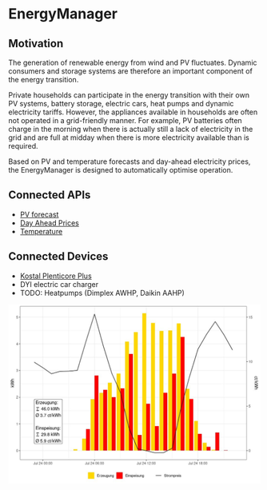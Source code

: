 # EnergyManager

## Motivation

The generation of renewable energy from wind and PV fluctuates. Dynamic consumers and storage systems are therefore an important component of the energy transition.

Private households can participate in the energy transition with their own PV systems, battery storage, electric cars, heat pumps and dynamic electricity tariffs. However, the appliances available in households are often not operated in a grid-friendly manner. For example, PV batteries often charge in the morning when there is actually still a lack of electricity in the grid and are full at midday when there is more electricity available than is required.

Based on PV and temperature forecasts and day-ahead electricity prices, the EnergyManager is designed to automatically optimise operation.

## Connected APIs 

- [PV forecast](https://www.solarprognose.de/web/de/solarprediction/page/api)
- [Day Ahead Prices](https://energy.tado.com/services/api)
- [Temperature](https://open-meteo.com/en/docs)

## Connected Devices

- [Kostal Plenticore Plus](https://www.kostal-solar-electric.com/de-de/produkte/hybrid-wechselrichter/plenticore-plus/)
- DYI electric car charger
- TODO: Heatpumps (Dimplex AWHP, Daikin AAHP)


![Example Chart](https://github.com/holzheu/EnergyManager/blob/main/Chart.jpeg?raw=true)
